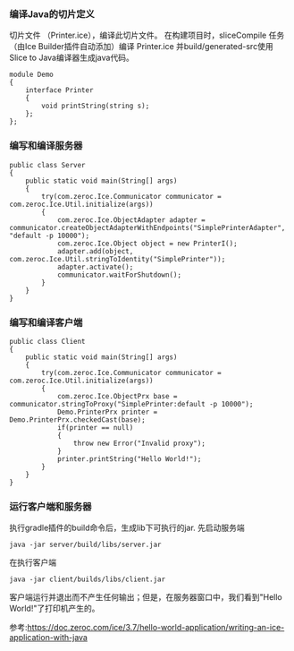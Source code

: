 ### 编译Java的切片定义
切片文件 （Printer.ice），编译此切片文件。
在构建项目时，sliceCompile 任务（由Ice Builder插件自动添加）编译 Printer.ice 并build/generated-src使用Slice to Java编译器生成java代码。
```
module Demo
{
    interface Printer
    {
        void printString(string s);
    };
};

```

### 编写和编译服务器
```
public class Server
{
    public static void main(String[] args)
    {
        try(com.zeroc.Ice.Communicator communicator = com.zeroc.Ice.Util.initialize(args))
        {
            com.zeroc.Ice.ObjectAdapter adapter = communicator.createObjectAdapterWithEndpoints("SimplePrinterAdapter", "default -p 10000");
            com.zeroc.Ice.Object object = new PrinterI();
            adapter.add(object, com.zeroc.Ice.Util.stringToIdentity("SimplePrinter"));
            adapter.activate();
            communicator.waitForShutdown();
        }
    }
}
```

### 编写和编译客户端
```
public class Client
{
    public static void main(String[] args)
    {
        try(com.zeroc.Ice.Communicator communicator = com.zeroc.Ice.Util.initialize(args))
        {
            com.zeroc.Ice.ObjectPrx base = communicator.stringToProxy("SimplePrinter:default -p 10000");
            Demo.PrinterPrx printer = Demo.PrinterPrx.checkedCast(base);
            if(printer == null)
            {
                throw new Error("Invalid proxy");
            }
            printer.printString("Hello World!");
        }
    }
}
```

### 运行客户端和服务器
执行gradle插件的build命令后，生成lib下可执行的jar.
先启动服务端
```
java -jar server/build/libs/server.jar
```
在执行客户端
```
java -jar client/builds/libs/client.jar
```
客户端运行并退出而不产生任何输出；但是，在服务器窗口中，我们看到"Hello World!"了打印机产生的。

参考:https://doc.zeroc.com/ice/3.7/hello-world-application/writing-an-ice-application-with-java

